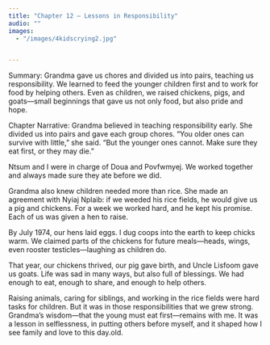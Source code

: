 ```yaml
---
title: "Chapter 12 — Lessons in Responsibility"
audio: ""
images:
  - "/images/4kidscrying2.jpg"


---
```

Summary:
Grandma gave us chores and divided us into pairs, teaching us responsibility. We learned to feed the younger children first and to work for food by helping others. Even as children, we raised chickens, pigs, and goats—small beginnings that gave us not only food, but also pride and hope.

Chapter Narrative: Grandma believed in teaching responsibility early. She divided us into pairs and gave each group chores.
“You older ones can survive with little,” she said. “But the younger ones cannot. Make sure they eat first, or they may die.”

Ntsum and I were in charge of Doua and Povfwmyej. We worked together and always made sure they ate before we did.

Grandma also knew children needed more than rice. She made an agreement with Nyiaj Nplaib: if we weeded his rice fields, he would give us a pig and chickens. For a week we worked hard, and he kept his promise. Each of us was given a hen to raise.

By July 1974, our hens laid eggs. I dug coops into the earth to keep chicks warm. We claimed parts of the chickens for future meals—heads, wings, even rooster testicles—laughing as children do.

That year, our chickens thrived, our pig gave birth, and Uncle Lisfoom gave us goats. Life was sad in many ways, but also full of blessings. We had enough to eat, enough to share, and enough to help others.

Raising animals, caring for siblings, and working in the rice fields were hard tasks for children. But it was in those responsibilities that we grew strong. Grandma’s wisdom—that the young must eat first—remains with me. It was a lesson in selflessness, in putting others before myself, and it shaped how I see family and love to this day.old.